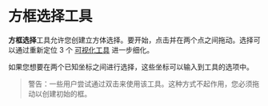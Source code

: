 # 方框选择工具

**方框选择**工具允许您创建立方体选择。要开始，点击并在两个点之间拖动。选择可以通过重新定位 3 个 [可视化工具](/zht/editor/gizmos.md) 进一步细化。

如果您想要在两个已知坐标之间进行选择，这些坐标可以输入到工具的选项中。

> 警告：一些用户尝试通过双击来使用该工具。这种方式不起作用，您必须拖动以创建初始的框。